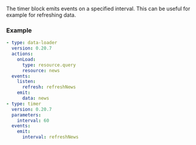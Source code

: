 The timer block emits events on a specified interval. This can be useful for example for refreshing
data.

### Example

```yaml
- type: data-loader
  version: 0.20.7
  actions:
    onLoad:
      type: resource.query
      resource: news
  events:
    listen:
      refresh: refreshNews
    emit:
      data: news
- type: timer
  version: 0.20.7
  parameters:
    interval: 60
  events:
    emit:
      interval: refreshNews
```
